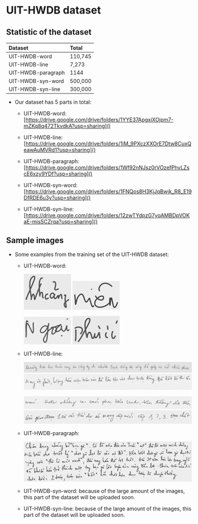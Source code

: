 # UIT-HWDB dataset

## Statistic of the dataset

| Dataset | Total |
|:---|:---|
| UIT-HWDB-word | 110,745|
| UIT-HWDB-line | 7,273 |
| UIT-HWDB-paragraph | 1144 |
| UIT-HWDB-syn-word | 500,000 |
| UIT-HWDB-syn-line | 300,000 |


* Our dataset has 5 parts in total:

    * UIT-HWDB-word: [https://drive.google.com/drive/folders/1YYE37ApgxiXOjpm7-mZKq8q472TkvdkA?usp=sharing]()

    * UIT-HWDB-line: [https://drive.google.com/drive/folders/1iM_9PXczXXOrE7Dtw8CuxQeawAuMVRd1?usp=sharing]()

    * UIT-HWDB-paragraph: [https://drive.google.com/drive/folders/1Wf92nNJsz0rVOzefPhvLZscE6xzy9YDf?usp=sharing]()

    * UIT-HWDB-syn-word: [https://drive.google.com/drive/folders/1FNQos8H3KjJqBwjk_R8_E19DfRDE6u3y?usp=sharing]()

    * UIT-HWDB-syn-line: [https://drive.google.com/drive/folders/12zwTYdpzG7yqAMBDpVOKaE-misSCZrqa?usp=sharing]()


## Sample images

* Some examples from the training set of the UIT-HWDB dataset:

    * UIT-HWDB-word:

        ![UIT-HWDB-word-1](images/words/1.jpg) ![UIT-HWDB-word-1](images/words/2.jpg)

        ![UIT-HWDB-word-1](images/words/3.jpg) ![UIT-HWDB-word-1](images/words/4.jpg)

    * UIT-HWDB-line:

        ![UIT-HWDB-line-1](images/lines/1.png) ![UIT-HWDB-line-1](images/lines/2.png)

        ![UIT-HWDB-line-1](images/lines/3.png) ![UIT-HWDB-line-1](images/lines/4.png)

    * UIT-HWDB-paragraph:

        ![UIT-HWDB-paragraph-1](images/paragraphs/2.jpg)

    * UIT-HWDB-syn-word: because of the large amount of the images, this part of the dataset will be uploaded soon.
    
    * UIT-HWDB-syn-line: because of the large amount of the images, this part of the dataset will be uploaded soon.